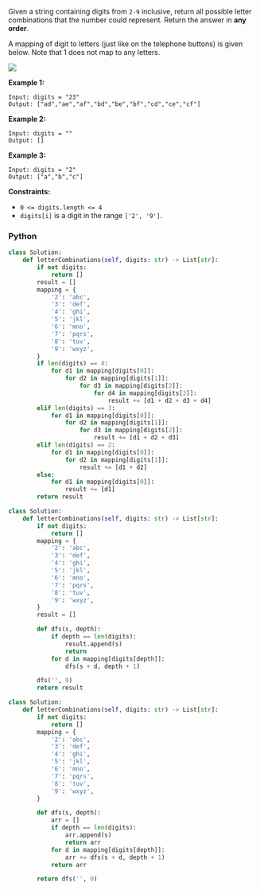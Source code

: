 Given a string containing digits from  `2-9`  inclusive, return all possible letter combinations that the number could represent. Return the answer in  **any order**.

A mapping of digit to letters (just like on the telephone buttons) is given below. Note that 1 does not map to any letters.

![](https://upload.wikimedia.org/wikipedia/commons/thumb/7/73/Telephone-keypad2.svg/200px-Telephone-keypad2.svg.png)

**Example 1:**
```
Input: digits = "23"
Output: ["ad","ae","af","bd","be","bf","cd","ce","cf"]
```

**Example 2:**
```
Input: digits = ""
Output: []
```

**Example 3:**
```
Input: digits = "2"
Output: ["a","b","c"]
```

**Constraints:**

- `0 <= digits.length <= 4`
- `digits[i]`  is a digit in the range  `['2', '9']`.


### Python
```python
class Solution:
    def letterCombinations(self, digits: str) -> List[str]:
        if not digits:
            return []
        result = []
        mapping = {
            '2': 'abc',
            '3': 'def',
            '4': 'ghi',
            '5': 'jkl',
            '6': 'mno',
            '7': 'pqrs',
            '8': 'tuv',
            '9': 'wxyz',
        }
        if len(digits) == 4:
            for d1 in mapping[digits[0]]:
                for d2 in mapping[digits[1]]:
                    for d3 in mapping[digits[2]]:
                        for d4 in mapping[digits[3]]:
                            result += [d1 + d2 + d3 + d4]
        elif len(digits) == 3:
            for d1 in mapping[digits[0]]:
                for d2 in mapping[digits[1]]:
                    for d3 in mapping[digits[2]]:
                        result += [d1 + d2 + d3]
        elif len(digits) == 2:
            for d1 in mapping[digits[0]]:
                for d2 in mapping[digits[1]]:
                    result += [d1 + d2]
        else:
            for d1 in mapping[digits[0]]:
                result += [d1]
        return result
```

```python
class Solution:
    def letterCombinations(self, digits: str) -> List[str]:
        if not digits:
            return []
        mapping = {
            '2': 'abc',
            '3': 'def',
            '4': 'ghi',
            '5': 'jkl',
            '6': 'mno',
            '7': 'pqrs',
            '8': 'tuv',
            '9': 'wxyz',
        }
        result = []

        def dfs(s, depth):
            if depth == len(digits):
                result.append(s)
                return
            for d in mapping[digits[depth]]:
                dfs(s + d, depth + 1)

        dfs('', 0)
        return result
```

```python
class Solution:
    def letterCombinations(self, digits: str) -> List[str]:
        if not digits:
            return []
        mapping = {
            '2': 'abc',
            '3': 'def',
            '4': 'ghi',
            '5': 'jkl',
            '6': 'mno',
            '7': 'pqrs',
            '8': 'tuv',
            '9': 'wxyz',
        }

        def dfs(s, depth):
            arr = []
            if depth == len(digits):
                arr.append(s)
                return arr
            for d in mapping[digits[depth]]:
                arr += dfs(s + d, depth + 1)
            return arr

        return dfs('', 0)
```